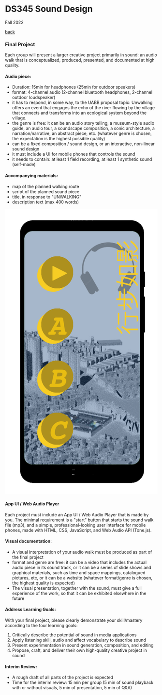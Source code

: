 # DS345 Sound Design
Fall 2022  

[back](index.md)  

### Final Project

Each group will present a larger creative project primarily in sound: an audio walk that is conceptualized, produced, presented, and documented at high quality.  

#### Audio piece:
- Duration: 15min for headphones (25min for outdoor speakers)
- format: 4-channel audio (2-channel bluetooth headphones, 2-channel outdoor loudspeaker)
- it has to respond, in some way, to the UABB proposal topic: Unwalking offers an event that engages the echo of the river flowing by the village that connects and transforms into an ecological system beyond the village. 
- the genre is free: it can be an audio story telling, a museum-style audio guide, an audio tour, a soundscape composition, a sonic architecture, a narration/narrative, an abstract piece, etc. (whatever genre is chosen, the expectation is the highest possible quality)
- can be a fixed composition / sound design, or an interactive, non-linear sound design
- it must include a UI for mobile phones that controls the sound
- it needs to contain: at least 1 field recording, at least 1 synthetic sound (self-made)

#### Accompanying materials:
- map of the planned walking route
- script of the planned sound piece
- title, in response to "UNWALKING"
- description text (max 400 words)

![Mockup of UI for Sound Walk](mockup-UI.png)   
  
#### App UI / Web Audio Player
Each project must include an App UI / Web Audio Player that is made by you. The minimal requirement is a "start" button that starts the sound walk file (mp3), and a simple, professional-looking user interface for mobile phones, made with HTML, CSS, JavaScript, and Web Audio API (Tone.js).

#### Visual documentation:
- A visual interpretation of your audio walk must be produced as part of the final project
- format and genre are free: it can be a video that includes the actual audio piece in its sound track, or it can be a series of slide shows and graphical materials, such as time and space mappings, catalogued pictures, etc, or it can be a website (whatever format/genre is chosen, the highest quality is expected)
- The visual presentation, together with the sound, must give a full experience of the work, so that it can be exhibited elsewhere in the future

#### Address Learning Goals:
With your final project, please clearly demonstrate your skill/mastery according to the four learning goals:
1.	Critically describe the potential of sound in media applications
2.	Apply listening skill, audio and affect vocabulary to describe sound
3.	Present experimentation in sound generation, composition, and editing
4.	Propose, craft, and deliver their own high-quality creative project in sound

#### Interim Review:
- A rough draft of all parts of the project is expected
- Time for the interim review: 15 min per group (5 min of sound playback with or without visuals, 5 min of presentation, 5 min of Q&A)
